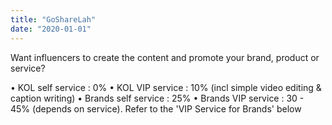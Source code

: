 ```yaml
---
title: "GoShareLah"
date: "2020-01-01"
---
```


Want influencers to create the content and promote your brand, product or service?

•   KOL self service : 0%
•   KOL VIP service : 10% (incl simple video editing & caption writing)
•   Brands self service : 25%
•   Brands VIP service : 30 - 45% (depends on service). Refer to the 'VIP Service for Brands' below